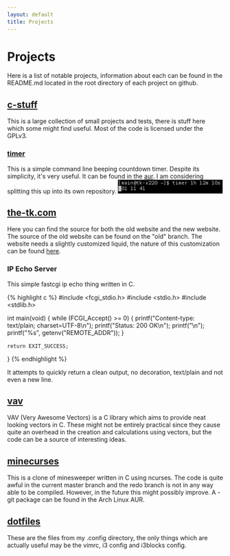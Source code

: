```yaml
---
layout: default
title: Projects
---
```

# Projects
Here is a list of notable projects, information about each can be found in the
README.md located in the root directory of each project on github.

## [c-stuff][c-stuff]
This is a large collection of small projects and tests, there is stuff here
which some might find useful. Most of the code is licensed under the GPLv3.

### [timer][timer]
This is a simple command line beeping countdown timer. Despite its simplicity,
it's very useful. It can be found in the [aur][timer-aur]. I am considering
splitting this up into its own repository.
![timer example](/images/projects/timer.png "timer example - Usage: timer <n>{s,m,h,D,M,Y}")

## [the-tk.com][the-tk]
Here you can find the source for both the old website and the new website. The
source of the old website can be found on the "old" branch. The website needs a
slightly customized liquid, the nature of this customization can be found
[here][liquid-patch].

### IP Echo Server
This simple fastcgi ip echo thing written in C.

{% highlight c %}
#include <fcgi_stdio.h>
#include <stdio.h>
#include <stdlib.h>

int main(void)
{
    while (FCGI_Accept() >= 0) {
        printf("Content-type: text/plain; charset=UTF-8\n");
        printf("Status: 200 OK\n");
        printf("\n");
        printf("%s", getenv("REMOTE_ADDR"));
    }

    return EXIT_SUCCESS;
}
{% endhighlight %}

It attempts to quickly return a clean output, no decoration, text/plain and not
even a new line.

## [vav][vav]
VAV (Very Awesome Vectors) is a C library which aims to provide neat looking
vectors in C. These might not be entirely practical since they cause quite an
overhead in the creation and calculations using vectors, but the code can be a
source of interesting ideas.


## [minecurses][minecurses]
This is a clone of minesweeper written in C using ncurses. The code is quite
awful in the current master branch and the redo branch is not in any way able
to be compiled. However, in the future this might possibly improve. A -git
package can be found in the Arch Linux AUR.


## [dotfiles][dotfiles]
These are the files from my .config directory, the only things which are
actually useful may be the vimrc, i3 config and i3blocks config.

[c-stuff]:     https://github.com/EliteTK/c-stuff "EliteTK/c-stuff · GitHub"
[timer]:       https://github.com/EliteTK/c-stuff/blob/master/timer.c "c-stuff/timer at master · EliteTK/c-stuff"
[timer-aur]:   https://aur4.archlinux.org/packages/timer-git/ "timer-git"
[the-tk]:      https://github.com/EliteTK/the-tk.com/ "EliteTK/the-tk.com · GitHub"
[liquid-patch]:https://github.com/EliteTK/liquid/tree/replace_newlines "EliteTK/liquid at replace_newlines"
[vav]:         https://github.com/EliteTK/vav/ "EliteTK/vav · GitHub"
[minecurses]:  https://github.com/EliteTK/minecurses/ "EliteTK/minecurses · GitHub"
[dotfiles]:    http://github.com/EliteTK/dotfiles/ "EliteTK/dotfiles · GitHub"
